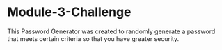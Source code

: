 # Module-3-Challenge
This Password Generator was created to randomly generate a password that meets certain criteria so that you have greater security.
